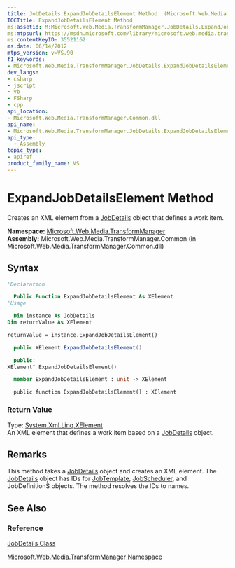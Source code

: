 ```yaml
---
title: JobDetails.ExpandJobDetailsElement Method  (Microsoft.Web.Media.TransformManager)
TOCTitle: ExpandJobDetailsElement Method
ms:assetid: M:Microsoft.Web.Media.TransformManager.JobDetails.ExpandJobDetailsElement
ms:mtpsurl: https://msdn.microsoft.com/library/microsoft.web.media.transformmanager.jobdetails.expandjobdetailselement(v=VS.90)
ms:contentKeyID: 35521162
ms.date: 06/14/2012
mtps_version: v=VS.90
f1_keywords:
- Microsoft.Web.Media.TransformManager.JobDetails.ExpandJobDetailsElement
dev_langs:
- csharp
- jscript
- vb
- FSharp
- cpp
api_location:
- Microsoft.Web.Media.TransformManager.Common.dll
api_name:
- Microsoft.Web.Media.TransformManager.JobDetails.ExpandJobDetailsElement
api_type:
  - Assembly
topic_type:
- apiref
product_family_name: VS
---
```


# ExpandJobDetailsElement Method

Creates an XML element from a [JobDetails](jobdetails-class-microsoft-web-media-transformmanager.md) object that defines a work item.

**Namespace:**  [Microsoft.Web.Media.TransformManager](microsoft-web-media-transformmanager-namespace.md)  
**Assembly:**  Microsoft.Web.Media.TransformManager.Common (in Microsoft.Web.Media.TransformManager.Common.dll)

## Syntax

```vb
'Declaration

  Public Function ExpandJobDetailsElement As XElement
'Usage

  Dim instance As JobDetails
Dim returnValue As XElement

returnValue = instance.ExpandJobDetailsElement()
```

```csharp
  public XElement ExpandJobDetailsElement()
```

```cpp
  public:
XElement^ ExpandJobDetailsElement()
```

``` fsharp
  member ExpandJobDetailsElement : unit -> XElement 
```

```jscript
  public function ExpandJobDetailsElement() : XElement
```

### Return Value

Type: [System.Xml.Linq.XElement](https://msdn.microsoft.com/library/bb340098)  
An XML element that defines a work item based on a [JobDetails](jobdetails-class-microsoft-web-media-transformmanager.md) object.  

## Remarks

This method takes a [JobDetails](jobdetails-class-microsoft-web-media-transformmanager.md) object and creates an XML element. The [JobDetails](jobdetails-class-microsoft-web-media-transformmanager.md) object has IDs for [JobTemplate](jobtemplate-class-microsoft-web-media-transformmanager.md), [JobScheduler](jobscheduler-class-microsoft-web-media-transformmanager.md), and JobDefinitionS objects. The method resolves the IDs to names.

## See Also

### Reference

[JobDetails Class](jobdetails-class-microsoft-web-media-transformmanager.md)

[Microsoft.Web.Media.TransformManager Namespace](microsoft-web-media-transformmanager-namespace.md)

